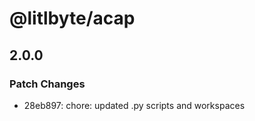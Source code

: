 # @litlbyte/acap

## 2.0.0

### Patch Changes

- 28eb897: chore: updated .py scripts and workspaces
